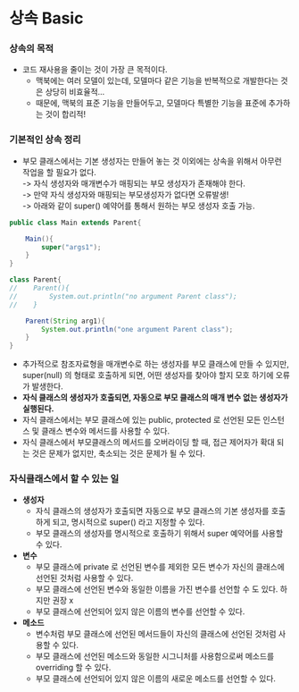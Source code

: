 # 상속 Basic

### 상속의 목적

* 코드 재사용을 줄이는 것이 가장 큰 목적이다.
  * 맥북에는 여러 모델이 있는데, 모델마다 같은 기능을 반복적으로 개발한다는 것은 상당히 비효율적...
  * 때문에, 맥북의 표준 기능을 만들어두고, 모델마다 특별한 기능을 표준에 추가하는 것이 합리적!

### 기본적인 상속 정리

* 부모 클래스에서는 기본 생성자는 만들어 놓는 것 이외에는 상속을 위해서 아무런 작업을 할 필요가 없다.\
  \-> 자식 생성자와 매개변수가 매핑되는 부모 생성자가 존재해야 한다. \
  \-> 만약 자식 생성자와 매핑되는 부모생성자가 없다면 오류발생!\
  \-> 아래와 같이 super() 예약어를 통해서 원하는 부모 생성자 호출 가능.

```java
public class Main extends Parent{

    Main(){
        super("args1");
    }
}

class Parent{
//    Parent(){
//        System.out.println("no argument Parent class");
//    }

    Parent(String arg1){
        System.out.println("one argument Parent class");
    }
}
```

* 추가적으로 참조자료형을 매개변수로 하는 생성자를 부모 클래스에 만들 수 있지만, super(null) 의 형태로 호출하게 되면, 어떤 생성자를 찾아야 할지 모호 하기에 오류가 발생한다.&#x20;
* **자식 클래스의 생성자가 호출되면, 자동으로 부모 클래스의 매개 변수 없는 생성자가 실행된다.**
* 자식 클래스에서는 부모 클래스에 있는 public, protected 로 선언된 모든 인스턴스 및 클래스 변수와 메서드를 사용할 수 있다.&#x20;
* 자식 클래스에서 부모클래스의 메서드를 오버라이딩 할 때, 접근 제어자가 확대 되는 것은 문제가 없지만, 축소되는 것은 문제가 될 수 있다.&#x20;

### 자식클래스에서 할 수 있는 일

* **생성자**
  * 자식 클래스의 생성자가 호출되면 자동으로 부모 클래스의 기본 생성자를 호출하게 되고, 명시적으로 super() 라고 지정할 수 있다.
  * 부모 클래스의 생성자를 명시적으로 호출하기 위해서 super 예약어를 사용할 수 있다.
* **변수**
  * 부모 클래스에 private 로 선언된 변수를 제외한 모든 변수가 자신의 클래스에 선언된 것처럼 사용할 수 있다.
  * 부모 클래스에 선언된 변수와 동일한 이름을 가진 변수를 선언할 수 도 있다. 하지만 권장 x
  * 부모 클래스에 선언되어 있지 않은 이름의 변수를 선언할 수 있다.
* **메소드**
  * 변수처럼 부모 클래스에 선언된 메서드들이 자신의 클래스에 선언된 것처럼 사용할 수 있다.
  * 부모 클래스에 선언된 메소드와  동일한 시그니처를 사용함으로써 메소드를 overriding 할 수 있다.
  * 부모 클래스에 선언되어 있지 않은 이름의 새로운 메소드를 선언할 수 있다.
